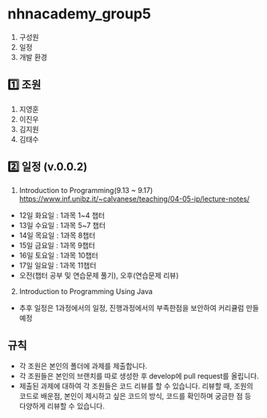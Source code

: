 # nhnacademy_group5 
1. 구성원
2. 일정
3. 개발 환경

   
## 1️⃣ 조원
1. 지영훈
2. 이진우
3. 김지원
4. 김태수

## 2️⃣ 일정 (v.0.0.2)
1. Introduction to Programming(9.13 ~ 9.17) https://www.inf.unibz.it/~calvanese/teaching/04-05-ip/lecture-notes/
  - 12일 화요일 : 1과목 1~4 챕터
  - 13일 수요일 : 1과목 5~7 챕터
  - 14일 목요일 : 1과목 8챕터
  - 15일 금요일 : 1과목 9챕터
  - 16일 토요일 : 1과목 10챕터
  - 17일 일요일 : 1과목 11챕터
  - 오전(챕터 공부 및 연습문제 풀기), 오후(연습문제 리뷰)
2. Introduction to Programming Using Java
  - 추후 일정은 1과정에서의 일정, 진행과정에서의 부족한점을 보안하여 커리큘럼 만들 예정

## 규칙
- 각 조원은 본인의 폴더에 과제를 제출합니다.
- 각 조원들은 본인의 브랜치를 따로 생성한 후 develop에 pull request를 올립니다.
- 제출된 과제에 대하여 각 조원들은 코드 리뷰를 할 수 있습니다. 리뷰할 때, 조원의 코드로 배운점, 본인이 제시하고 싶은 코드의 방식, 코드를 확인하며 궁금한 점 등 다양하게 리뷰할 수 있습니다.
